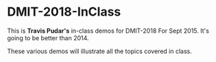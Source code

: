 # DMIT-2018-InClass

This is **Travis Pudar's** in-class demos for DMIT-2018 For Sept 2015. It's going to be better than 2014. 

These various demos will illustrate all the topics covered in class.
